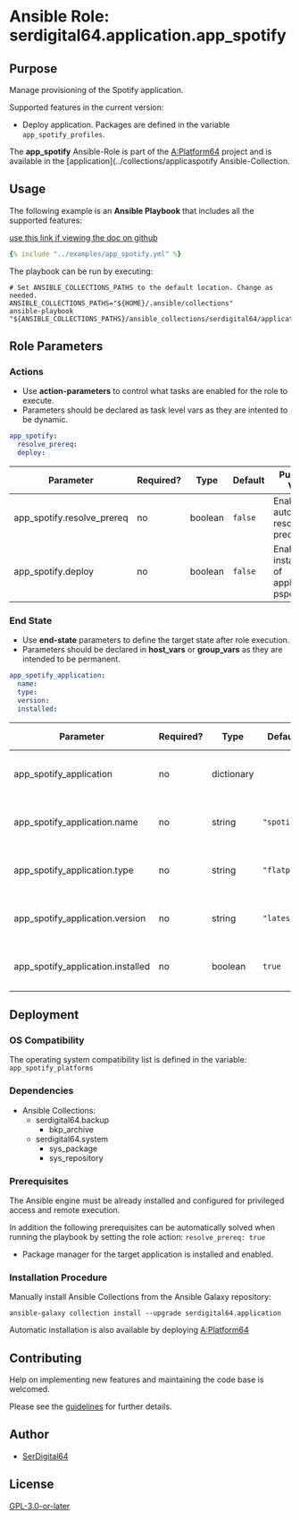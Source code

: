 # Ansible Role: serdigital64.application.app_spotify

## Purpose

Manage provisioning of the Spotify application.

Supported features in the current version:

- Deploy application. Packages are defined in the variable `app_spotify_profiles`.

The **app_spotify** Ansible-Role is part of the [A:Platform64](https://github.com/serdigital64/aplatform64) project and is available in the [application](../collections/applicaspotify Ansible-Collection.

## Usage

The following example is an **Ansible Playbook** that includes all the supported features:

[use this link if viewing the doc on github](https://github.com/aplatform64/application/blob/main/playbooks/app_spotify.yml)

```yaml
{% include "../examples/app_spotify.yml" %}
```

The playbook can be run by executing:

```shell
# Set ANSIBLE_COLLECTIONS_PATHS to the default location. Change as needed.
ANSIBLE_COLLECTIONS_PATHS="${HOME}/.ansible/collections"
ansible-playbook "${ANSIBLE_COLLECTIONS_PATHS}/ansible_collections/serdigital64/application/playbooks/app_spotify.yml"
```

## Role Parameters

### Actions

- Use **action-parameters** to control what tasks are enabled for the role to execute.
- Parameters should be declared as task level vars as they are intented to be dynamic.

```yaml
app_spotify:
  resolve_prereq:
  deploy:
```

| Parameter                  | Required? | Type    | Default | Purpose / Value                             |
| -------------------------- | --------- | ------- | ------- | ------------------------------------------- |
| app_spotify.resolve_prereq | no        | boolean | `false` | Enable automatic resolution of prequspotify |
| app_spotify.deploy         | no        | boolean | `false` | Enable installation of application pspotify |

### End State

- Use **end-state** parameters to define the target state after role execution.
- Parameters should be declared in **host_vars** or **group_vars** as they are intended to be permanent.

```yaml
app_spotify_application:
  name:
  type:
  version:
  installed:
```

| Parameter                         | Required? | Type       | Default     | Purpose / Value                    |
| --------------------------------- | --------- | ---------- | ----------- | ---------------------------------- |
| app_spotify_application           | no        | dictionary |             | Set application package end state  |
| app_spotify_application.name      | no        | string     | `"spotify"` | Select application package name    |
| app_spotify_application.type      | no        | string     | `"flatpak"` | Select application package type    |
| app_spotify_application.version   | no        | string     | `"latest"`  | Select application package version |
| app_spotify_application.installed | no        | boolean    | `true`      | Set application package end state  |

## Deployment

### OS Compatibility

The operating system compatibility list is defined in the variable: `app_spotify_platforms`

### Dependencies

- Ansible Collections:
  - serdigital64.backup
    - bkp_archive
  - serdigital64.system
    - sys_package
    - sys_repository

### Prerequisites

The Ansible engine must be already installed and configured for privileged access and remote execution.

In addition the following prerequisites can be automatically solved when running the playbook by setting the role action: `resolve_prereq: true`

- Package manager for the target application is installed and enabled.

### Installation Procedure

Manually install Ansible Collections from the Ansible Galaxy repository:

```shell
ansible-galaxy collection install --upgrade serdigital64.application
```

Automatic installation is also available by deploying [A:Platform64](https://aplatform64.readthedocs.io/en/latest/#deployment)

## Contributing

Help on implementing new features and maintaining the code base is welcomed.

Please see the [guidelines](https://aplatform64.readthedocs.io/en/latest/contributing/CONTRIBUTING) for further details.

## Author

- [SerDigital64](https://serdigital64.github.io/)

## License

[GPL-3.0-or-later](https://www.gnu.org/licenses/gpl-3.0.txt)
